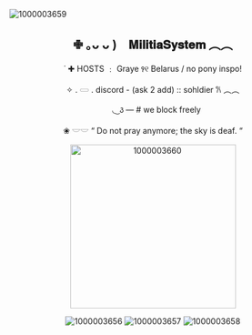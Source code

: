 ![1000003659](https://github.com/user-attachments/assets/42eec03a-5a1c-443d-9c5f-bc9c8784c8f8)

<div align="center">

 ✙ ｡ᴗ ᴗ )⠀ 𝐌𝐢𝐥𝐢𝐭𝐢𝐚𝐒𝐲𝐬𝐭𝐞𝐦   ︵︵                              
-----
 ˙ ✚  HOSTS ﹕  Graye ꣑୧ Belarus  / no pony inspo!

✧ . 𓋰 .  discord - (ask 2 add) :: sohldier 𐙚     ︵︵

ㅤ◟ ͜  ꣓   —  #   we block freely 

 ❀   𓎟𓎟 “ Do not pray anymore; the sky is deaf. “



<img width="291" height="288" alt="1000003660" src="https://github.com/user-attachments/assets/5291e427-7d50-453d-8a20-f0446752755a" />


![1000003656](https://github.com/user-attachments/assets/525776a7-59ea-4c13-a389-4651be75ed0e)
![1000003657](https://github.com/user-attachments/assets/80be2a95-881e-433a-8f9a-fb7fc64a229d)
![1000003658](https://github.com/user-attachments/assets/dd160ae1-2c1c-4f0c-be87-26445818fc26)


</div>

